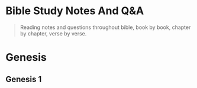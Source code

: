# Bible Study Notes And Q&A
> Reading notes and questions throughout bible, book by book, chapter by chapter, verse by verse.


# Genesis

## Genesis 1
